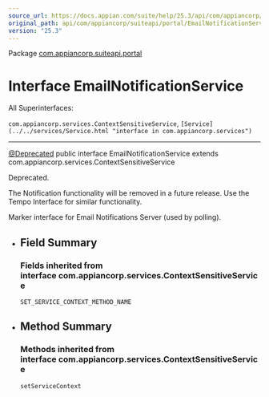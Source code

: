 ```yaml
---
source_url: https://docs.appian.com/suite/help/25.3/api/com/appiancorp/suiteapi/portal/EmailNotificationService.html
original_path: api/com/appiancorp/suiteapi/portal/EmailNotificationService.html
version: "25.3"
---
```


Package [com.appiancorp.suiteapi.portal](package-summary.html)

# Interface EmailNotificationService

All Superinterfaces:

`com.appiancorp.services.ContextSensitiveService`, `[Service](../../services/Service.html "interface in com.appiancorp.services")`

* * *

[@Deprecated](https://docs.oracle.com/en/java/javase/17/docs/api/java.base/java/lang/Deprecated.html "class or interface in java.lang") public interface EmailNotificationService extends com.appiancorp.services.ContextSensitiveService

Deprecated.

The Notification functionality will be removed in a future release. Use the Tempo Interface for similar functionality.

Marker interface for Email Notifications Server (used by polling).

-   ## Field Summary

    ### Fields inherited from interface com.appiancorp.services.ContextSensitiveService

    `SET_SERVICE_CONTEXT_METHOD_NAME`

-   ## Method Summary

    ### Methods inherited from interface com.appiancorp.services.ContextSensitiveService

    `setServiceContext`